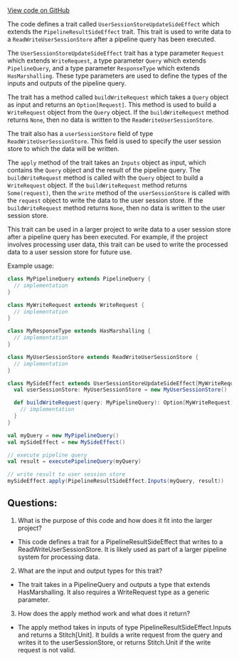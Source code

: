 [View code on GitHub](https://github.com/misbahsy/the-algorithm/product-mixer/component-library/src/main/scala/com/twitter/product_mixer/component_library/side_effect/UserSessionStoreUpdateSideEffect.scala)

The code defines a trait called `UserSessionStoreUpdateSideEffect` which extends the `PipelineResultSideEffect` trait. This trait is used to write data to a `ReadWriteUserSessionStore` after a pipeline query has been executed. 

The `UserSessionStoreUpdateSideEffect` trait has a type parameter `Request` which extends `WriteRequest`, a type parameter `Query` which extends `PipelineQuery`, and a type parameter `ResponseType` which extends `HasMarshalling`. These type parameters are used to define the types of the inputs and outputs of the pipeline query.

The trait has a method called `buildWriteRequest` which takes a `Query` object as input and returns an `Option[Request]`. This method is used to build a `WriteRequest` object from the `Query` object. If the `buildWriteRequest` method returns `None`, then no data is written to the `ReadWriteUserSessionStore`.

The trait also has a `userSessionStore` field of type `ReadWriteUserSessionStore`. This field is used to specify the user session store to which the data will be written.

The `apply` method of the trait takes an `Inputs` object as input, which contains the `Query` object and the result of the pipeline query. The `buildWriteRequest` method is called with the `Query` object to build a `WriteRequest` object. If the `buildWriteRequest` method returns `Some(request)`, then the `write` method of the `userSessionStore` is called with the `request` object to write the data to the user session store. If the `buildWriteRequest` method returns `None`, then no data is written to the user session store.

This trait can be used in a larger project to write data to a user session store after a pipeline query has been executed. For example, if the project involves processing user data, this trait can be used to write the processed data to a user session store for future use. 

Example usage:

```scala
class MyPipelineQuery extends PipelineQuery {
  // implementation
}

class MyWriteRequest extends WriteRequest {
  // implementation
}

class MyResponseType extends HasMarshalling {
  // implementation
}

class MyUserSessionStore extends ReadWriteUserSessionStore {
  // implementation
}

class MySideEffect extends UserSessionStoreUpdateSideEffect[MyWriteRequest, MyPipelineQuery, MyResponseType] {
  val userSessionStore: MyUserSessionStore = new MyUserSessionStore()

  def buildWriteRequest(query: MyPipelineQuery): Option[MyWriteRequest] = {
    // implementation
  }
}

val myQuery = new MyPipelineQuery()
val mySideEffect = new MySideEffect()

// execute pipeline query
val result = executePipelineQuery(myQuery)

// write result to user session store
mySideEffect.apply(PipelineResultSideEffect.Inputs(myQuery, result))
```
## Questions: 
 1. What is the purpose of this code and how does it fit into the larger project? 
- This code defines a trait for a PipelineResultSideEffect that writes to a ReadWriteUserSessionStore. It is likely used as part of a larger pipeline system for processing data.

2. What are the input and output types for this trait? 
- The trait takes in a PipelineQuery and outputs a type that extends HasMarshalling. It also requires a WriteRequest type as a generic parameter.

3. How does the apply method work and what does it return? 
- The apply method takes in inputs of type PipelineResultSideEffect.Inputs and returns a Stitch[Unit]. It builds a write request from the query and writes it to the userSessionStore, or returns Stitch.Unit if the write request is not valid.